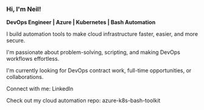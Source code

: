 
### Hi, I'm Neil!

**DevOps Engineer | Azure | Kubernetes | Bash Automation**

I build automation tools to make cloud infrastructure faster, easier, and more secure.  

I'm passionate about problem-solving, scripting, and making DevOps workflows effortless.  

I'm currently looking for DevOps contract work, full-time opportunities, or collaborations.  

Connect with me: <a href="https://www.linkedin.com/in/neilrsimon" style="text-decoration: none;">LinkedIn</a>

Check out my cloud automation repo: <a href="https://github.com/nsimon/azure-k8s-bash-toolkit" style="text-decoration: none;">azure-k8s-bash-toolkit</a>

